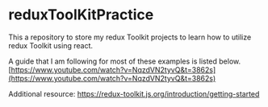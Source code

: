 # reduxToolKitPractice
This a repository to store my redux Toolkit projects to learn how to utilize redux Toolkit using react.

A guide that I am following for most of these examples is listed below. 
[https://www.youtube.com/watch?v=NqzdVN2tyvQ&t=3862s](https://www.youtube.com/watch?v=NqzdVN2tyvQ&t=3862s)

Additional resource:
https://redux-toolkit.js.org/introduction/getting-started
